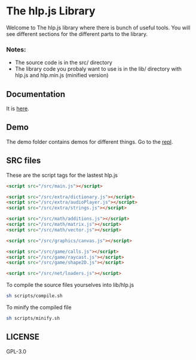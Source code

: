 # The hlp.js Library

Welcome to The hlp.js library where there is bunch of useful tools.
You will see different sections for the different parts to the library.

### Notes:

- The source code is in the src/ directory
- The library code you probaly want to use is in the lib/ directory with hlp.js and hlp.min.js (minified version)

## Documentation

It is [here](../master/doc/).

## Demo

The demo folder contains demos for different things. Go to the [repl](https://hlpjs.calbabreaker1.repl.co/demo).

## SRC files

These are the script tags for the lastest hlp.js

```html
<script src="/src/main.js"></script>

<script src="/src/extra/dictionary.js"></script>
<script src="/src/extra/audioPlayer.js"></script>
<script src="/src/extra/strings.js"></script>

<script src="/src/math/additions.js"></script>
<script src="/src/math/matrix.js"></script>
<script src="/src/math/vector.js"></script>

<script src="/src/graphics/canvas.js"></script>

<script src="/src/game/calls.js"></script>
<script src="/src/game/raycast.js"></script>
<script src="/src/game/shape2D.js"></script>

<script src="/src/net/loaders.js"></script>
```

To compile the source files yourselves into lib/hlp.js

```sh
sh scripts/compile.sh
```

To minify the compiled file

```sh
sh scripts/minify.sh
```

## LICENSE

GPL-3.0
